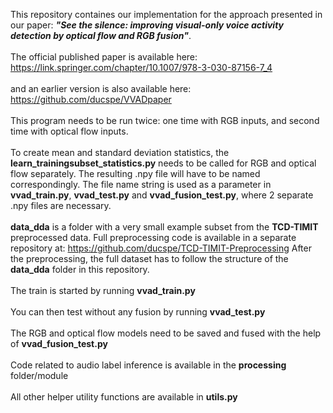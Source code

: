 This repository containes our implementation for the approach presented in our paper: **<em>"See the silence: improving visual-only voice activity detection by optical flow and RGB fusion"</em>**. <br><br>
The official published paper is available here: https://link.springer.com/chapter/10.1007/978-3-030-87156-7_4 <br><br>
and an earlier version is also available here: https://github.com/ducspe/VVADpaper <br><br>
This program needs to be run twice: one time with RGB inputs, and second time with optical flow inputs. <br><br>
To create mean and standard deviation statistics, the **learn_trainingsubset_statistics.py** needs to be called for RGB and optical flow separately. The resulting .npy file will have to be named correspondingly. The file name string is used as a parameter in **vvad_train.py**, **vvad_test.py** and **vvad_fusion_test.py**, where 2 separate .npy files are necessary. <br><br>
**data_dda** is a folder with a very small example subset from the **TCD-TIMIT** preprocessed data. Full preprocessing code is available in a separate repository at: https://github.com/ducspe/TCD-TIMIT-Preprocessing After the preprocessing, the full dataset has to follow the structure of the **data_dda** folder in this repository. <br><br>
The train is started by running **vvad_train.py** <br><br>
You can then test without any fusion by running **vvad_test.py** <br><br>
The RGB and optical flow models need to be saved and fused with the help of **vvad_fusion_test.py** <br><br>
Code related to audio label inference is available in the **processing** folder/module <br><br>
All other helper utility functions are available in **utils.py**
